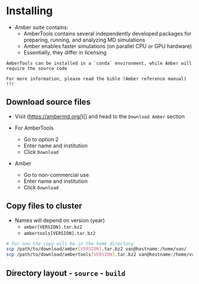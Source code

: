 # Installing 

- Amber suite contains:
    - AmberTools contains several independently developed packages for preparing, running, and analyzing MD simulations
    - Amber enables faster simulations (on parallel CPU or GPU hardware)
    - Essentially, they differ in licensing

```{note}
AmberTools can be installed in a `conda` environment, while Amber will require the source code

For more information, please read the bible (Amber reference manual) !!!
```

## Download source files
- Visit (https://ambermd.org/)[] and head to the `Download Amber` section
- For AmberTools
    - Go to option 2 
    - Enter name and institution
    - Click `Download`

- Amber
    - Go to non-commercial use
    - Enter name and institution
    - Click `Download`

## Copy files to cluster 

- Names will depend on version (year)
    - `amber[VERSION].tar.bz2`
    - `ambertools[VERSION].tar.bz2`

```bash
# For now the copy will be in the home directory
scp /path/to/download/amber[VERSION].tar.bz2 van@hostname:/home/van/          
scp /path/to/download/ambertools[VERSION].tar.bz2 van@hostname:/home/van/
```

## Directory layout - `source` - `build`


```bash

```